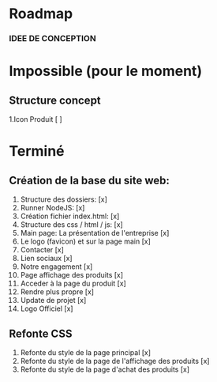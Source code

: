# Roadmap

### IDEE DE CONCEPTION

# Impossible (pour le moment)
## Structure concept
 1.Icon Produit [ ]
 
# Terminé
## Création de la base du site web: 
1. Structure des dossiers: [x]
2. Runner NodeJS: [x]
3. Création fichier index.html: [x]
4. Structure des css / html / js: [x]
5. Main page: La présentation de l'entreprise [x]
6. Le logo (favicon) et sur la page main [x]
7. Contacter [x]
8. Lien sociaux [x]
9. Notre engagement [x]
10. Page affichage des produits [x]
11. Acceder à la page du produit [x]
12. Rendre plus propre [x]
13. Update de projet [x]
14. Logo Officiel [x]
## Refonte CSS 
 1. Refonte du style de la page principal [x]
 2. Refonte du style de la page de l'affichage des produits [x]
 3. Refonte du style de la page d'achat des produits [x]
